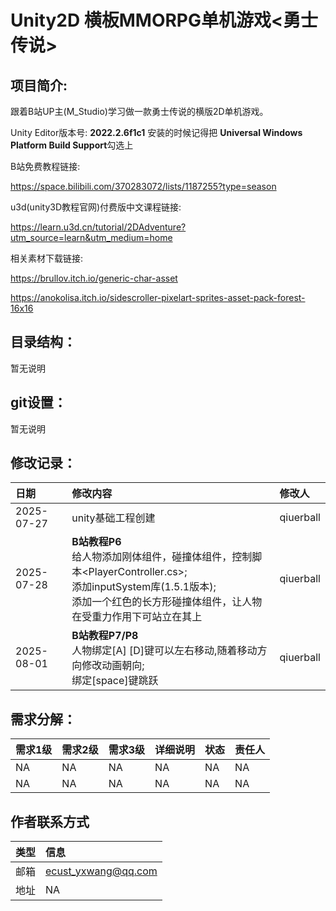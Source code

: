 # Unity2D 横板MMORPG单机游戏<勇士传说>
## 项目简介:

跟着B站UP主(M_Studio)学习做一款勇士传说的横版2D单机游戏。

Unity Editor版本号: **2022.2.6f1c1**  安装的时候记得把  **Universal Windows Platform Build Support**勾选上

B站免费教程链接:

https://space.bilibili.com/370283072/lists/1187255?type=season

u3d(unity3D教程官网)付费版中文课程链接:

https://learn.u3d.cn/tutorial/2DAdventure?utm_source=learn&utm_medium=home


相关素材下载链接:

https://brullov.itch.io/generic-char-asset

https://anokolisa.itch.io/sidescroller-pixelart-sprites-asset-pack-forest-16x16



## 目录结构：
  暂无说明
## git设置：
  暂无说明
## 修改记录：

|  日期  | 修改内容  | 修改人  |
|  :----  | :----  | :----  |
| 2025-07-27  | unity基础工程创建 | qiuerball |
| 2025-07-28  | **B站教程P6** <br>给人物添加刚体组件，碰撞体组件，控制脚本<PlayerController.cs>;<br>添加inputSystem库(1.5.1版本);<br>添加一个红色的长方形碰撞体组件，让人物在受重力作用下可站立在其上 | qiuerball |
| 2025-08-01  | **B站教程P7/P8** <br>人物绑定\[A\] \[D\]键可以左右移动,随着移动方向修改动画朝向;<br>绑定\[space\]键跳跃 | qiuerball |

## 需求分解：

|  需求1级  | 需求2级 | 需求3级 | 详细说明  | 状态  | 责任人 |
|  :----  | :----  | :----  | :----  | :----  | :----  |
| NA  | NA  | NA  | NA  | NA  | NA  |
| NA  | NA  | NA  | NA  | NA  | NA  |


## 作者联系方式
| 类型 | 信息 |
| :---- | :---- |
| 邮箱 | ecust_yxwang@qq.com |
| 地址 | NA |
